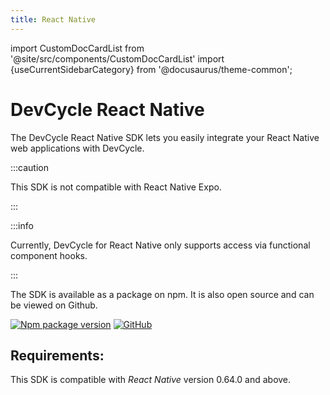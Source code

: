 ```yaml
---
title: React Native
---
```


import CustomDocCardList from '@site/src/components/CustomDocCardList'
import {useCurrentSidebarCategory} from '@docusaurus/theme-common';

# DevCycle React Native

The DevCycle React Native SDK lets you easily integrate your React Native web applications with DevCycle. 

:::caution

This SDK is not compatible with React Native Expo.

:::

:::info

Currently, DevCycle for React Native only supports access via functional component hooks.

:::

<CustomDocCardList items={useCurrentSidebarCategory().items} columnWidth={4} />

The SDK is available as a package on npm. It is also open source and can be viewed on Github.

[![Npm package version](https://badgen.net/npm/v/@devcycle/react-native-client-sdk)](https://www.npmjs.com/package/@devcycle/react-native-client-sdk)
[![GitHub](https://img.shields.io/github/stars/devcyclehq/js-sdks.svg?style=social&label=Star&maxAge=2592000)](https://github.com/devcyclehq/js-sdks)

## Requirements: 

This SDK is compatible with _React Native_ version 0.64.0 and above.
